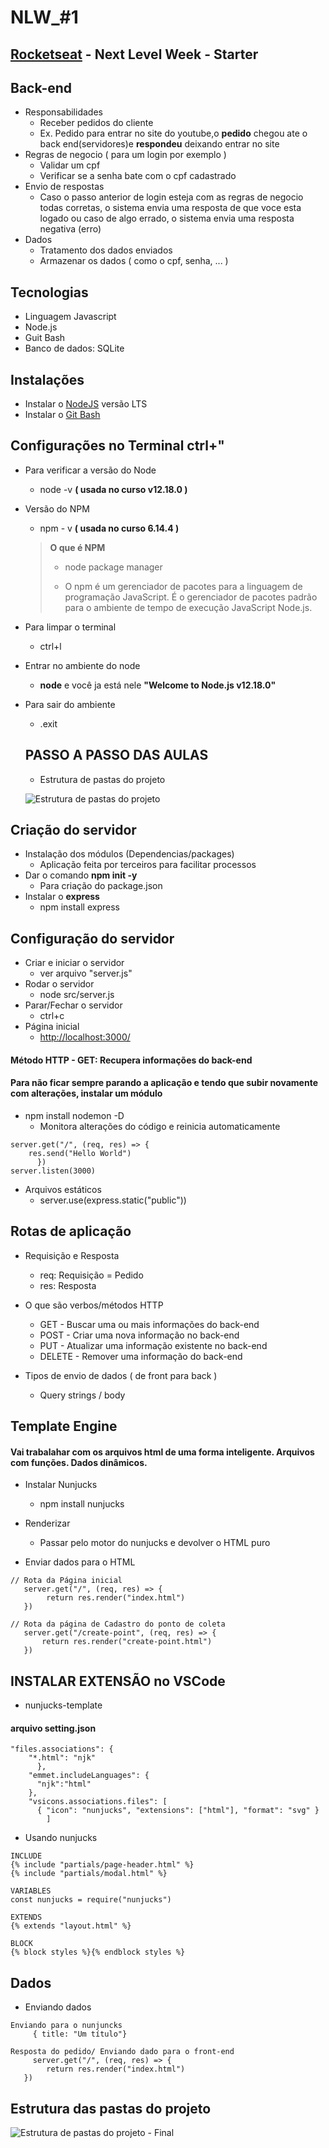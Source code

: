 # NLW_#1
## [Rocketseat](https://rocketseat.com.br/) - Next Level Week - Starter

## Back-end
* Responsabilidades
  - Receber pedidos do cliente
  - Ex. Pedido para entrar no site do youtube,o **pedido** chegou ate o back end(servidores)e **respondeu** deixando entrar no site
* Regras de negocio ( para um login por exemplo )
  - Validar	um cpf
  - Verificar se a senha bate com o cpf cadastrado
* Envio de respostas
  - Caso o passo anterior de login esteja com as regras de negocio todas corretas, o sistema envia uma resposta de que voce esta logado ou caso de algo errado, o sistema envia uma resposta negativa (erro)
* Dados
  - Tratamento dos dados enviados
  - Armazenar os dados ( como o cpf, senha, ... )

## Tecnologias
  - Linguagem Javascript
  - Node.js
  - Guit Bash
  - Banco de dados: SQLite
  
  ## Instalações
* Instalar o [NodeJS](https://nodejs.org/en/) versão LTS
* Instalar o [Git Bash](https://gitforwindows.org/)

## Configurações no Terminal **ctrl+"**
* Para verificar a versão do Node
  - node -v **( usada no curso v12.18.0 )**
* Versão do NPM
  - npm - v **( usada no curso 6.14.4 )**
  >**O que é NPM**
  >* node package manager
  >- O npm é um gerenciador de pacotes para a linguagem de programação JavaScript. É o gerenciador de pacotes padrão para o ambiente de tempo de execução JavaScript Node.js.
* Para limpar o terminal 
  - ctrl+l
* Entrar no ambiente do node
  - **node** e você ja está nele **"Welcome to Node.js v12.18.0"**
* Para sair do ambiente
  - .exit
  
  ## PASSO A PASSO DAS AULAS
  * Estrutura de pastas do projeto
  
  ![Estrutura de pastas do projeto](https://user-images.githubusercontent.com/66738539/84302358-8a45e000-ab2b-11ea-8ac8-e95ac5cf127c.png)

## Criação do servidor
* Instalação dos módulos (Dependencias/packages)
  - Aplicação feita por terceiros para facilitar processos
* Dar o comando **npm init -y**
  - Para criação do package.json
* Instalar o **express**
  - npm install express
  
## Configuração do servidor
* Criar e iniciar o servidor
  - ver arquivo "server.js"
* Rodar o servidor
  - node src/server.js
* Parar/Fechar o servidor
  - ctrl+c
* Página inicial
  - [http://localhost:3000/](http://localhost:3000/)
  
#### Método HTTP - GET: Recupera informações do back-end  
  
#### Para não ficar sempre parando a aplicação e tendo que subir novamente com alterações, instalar um módulo
  * npm install nodemon -D
    - Monitora alterações do código e reinicia automaticamente 
  
  ```
  server.get("/", (req, res) => {         
      res.send("Hello World")
    	})
server.listen(3000)
  ```
 
* Arquivos estáticos 
  - server.use(express.static("public"))
  
## Rotas de aplicação
* Requisição e Resposta
  - req: Requisição = Pedido
  - res: Resposta
  
* O que são verbos/métodos HTTP
  - GET	- Buscar uma ou mais informações do back-end
  - POST	- Criar uma nova informação no back-end
  - PUT	- Atualizar uma informação existente no back-end
  - DELETE	- Remover uma informação do back-end
  
* Tipos de envio de dados ( de front para back )
  - Query strings / body
  
## Template Engine  
#### Vai trabalahar com os arquivos html de uma forma inteligente. Arquivos com funções. Dados dinâmicos.
* Instalar Nunjucks
  - npm install nunjucks
* Renderizar
   - Passar pelo motor do nunjucks e devolver o HTML puro
   
 * Enviar dados para o HTML
```
// Rota da Página inicial 
   server.get("/", (req, res) => { 
    	return res.render("index.html")    
   })

// Rota da página de Cadastro do ponto de coleta
   server.get("/create-point", (req, res) => {                         
       return res.render("create-point.html")      
   })
```
## INSTALAR EXTENSÃO no VSCode 
  * nunjucks-template

#### **arquivo setting.json**
```
"files.associations": {
    "*.html": "njk"
      },
   	"emmet.includeLanguages": {
      "njk":"html"
   	},
   	"vsicons.associations.files": [
      { "icon": "nunjucks", "extensions": ["html"], "format": "svg" }
    	]
```
 * Usando nunjucks
 ```
 INCLUDE
{% include "partials/page-header.html" %}
{% include "partials/modal.html" %}

VARIABLES
const nunjucks = require("nunjucks")

EXTENDS
{% extends "layout.html" %}

BLOCK
{% block styles %}{% endblock styles %}

 ```
 
 ## Dados
 * Enviando dados
```
Enviando para o nunjuncks
	 { title: "Um título"}

Resposta do pedido/ Enviando dado para o front-end
	 server.get("/", (req, res) => {                       
        return res.render("index.html")    
   }) 
```
  
 ## Estrutura das pastas do projeto
 ![Estrutura de pastas do projeto - Final](https://user-images.githubusercontent.com/66738539/84303731-d72ab600-ab2d-11ea-969c-8ee13fd2057e.png)

